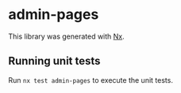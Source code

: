 # admin-pages

This library was generated with [Nx](https://nx.dev).

## Running unit tests

Run `nx test admin-pages` to execute the unit tests.
